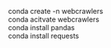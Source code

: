 conda create -n webcrawlers \
conda acitvate webcrawlers \
conda install pandas \
conda install requests
